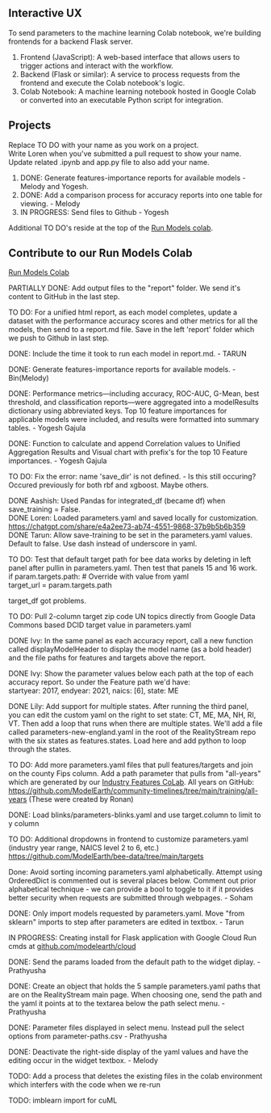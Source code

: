 ## Interactive UX

To send parameters to the machine learning Colab notebook, we're building frontends for a backend Flask server.

1. Frontend (JavaScript): A web-based interface that allows users to trigger actions and interact with the workflow.
2. Backend (Flask or similar): A service to process requests from the frontend and execute the Colab notebook's logic.
3. Colab Notebook: A machine learning notebook hosted in Google Colab or converted into an executable Python script for integration.


## Projects

Replace TO DO with your name as you work on a project.  
Write Loren when you've submitted a pull request to show your name.  
Update related .ipynb and app.py file to also add your name.

1. DONE: Generate features-importance reports for available models - Melody and Yogesh.
2. DONE: Add a comparison process for accuracy reports into one table for viewing. - Melody
3. IN PROGRESS: Send files to Github - Yogesh

Additional TO DO's reside at the top of the [Run Models colab](https://colab.research.google.com/drive/1zu0WcCiIJ5X3iN1Hd1KSW4dGn0JuodB8?usp=sharing).


## Contribute to our Run Models Colab

[Run Models Colab](input/industries/)

PARTIALLY DONE: Add output files to the "report" folder. We send it's content to GitHub in the last step.

TO DO: For a unified html report, as each model completes, update a dataset with the performance accuracy scores and other metrics for all the models, then send to a report.md file. Save in the left 'report' folder which we push to Github in last step.

DONE: Include the time it took to run each model in report.md. - TARUN

DONE: Generate features-importance reports for available models. - Bin(Melody)

DONE: Performance metrics—including accuracy, ROC-AUC, G-Mean, best threshold, and classification reports—were aggregated into a modelResults dictionary using abbreviated keys. Top 10 feature importances for applicable models were included, and results were formatted into summary tables. - Yogesh Gajula

DONE: Function to calculate and append Correlation values to Unified Aggregation Results and Visual chart with prefix's for the top 10 Feature importances. - Yogesh Gajula

TO DO: Fix the error: name 'save_dir' is not defined. - Is this still occuring?  
Occured previously for both rbf and xgboost. Maybe others.

DONE Aashish: Used Pandas for integrated_df (became df) when save_training = False.  
DONE Loren: Loaded parameters.yaml and saved locally for customization.  
https://chatgpt.com/share/e4a2ee73-ab74-4551-9868-37b9b5b6b359  
DONE Tarun: Allow save-training to be set in the parameters.yaml values. Default to false. Use dash instead of underscore in yaml.

TO DO: Test that default target path for bee data works by deleting in left panel after pullin in parameters.yaml. Then test that panels 15 and 16 work.  
if param.targets.path: # Override with value from yaml  
    target_url = param.targets.path

target_df got problems.

TO DO: Pull 2-column target zip code UN topics directly from Google Data Commons based DCID target value in parameters.yaml

DONE Ivy: In the same panel as each accuracy report, call a new function called displayModelHeader to display the model name (as a bold header) and the file paths for features and targets above the report.

DONE Ivy: Show the parameter values below each path at the top of each accuracy report. So under the Feature path we'd have:  
startyear: 2017, endyear: 2021, naics: [6], state: ME

DONE Lily: Add support for multiple states. After running the third panel, you can edit the custom yaml on the right to set state: CT, ME, MA, NH, RI, VT.  Then add a loop that runs when there are multiple states. We'll add a file called parameters-new-england.yaml in the root of the RealityStream repo with the six states as features.states. Load here and add python to loop through the states.

TO DO: Add more parameters.yaml files that pull features/targets and join on the county Fips column. Add a path parameter that pulls from "all-years" which are generated by our [Industry Features CoLab](https://colab.research.google.com/drive/1HJnuilyEFjBpZLrgxDa4S0diekwMeqnh?usp=sharing). All years on GitHub:  
https://github.com/ModelEarth/community-timelines/tree/main/training/all-years
(These were created by Ronan)

DONE: Load blinks/parameters-blinks.yaml and use target.column to limit to y column

TO DO: Additional dropdowns in frontend to customize parameters.yaml (industry year range, NAICS level 2 to 6, etc.)
https://github.com/ModelEarth/bee-data/tree/main/targets

Done: Avoid sorting incoming parameters.yaml alphabetically. Attempt using  OrderedDict is commented out is several places below. Comment out prior alphabetical technique - we can provide a bool to toggle to it if it provides better security when requests are submitted through webpages. - Soham

DONE: Only import models requested by parameters.yaml. Move "from sklearn" imports to step after parameters are edited in textbox. - Tarun

IN PROGRESS: Creating install for Flask application with Google Cloud Run cmds at [github.com/modelearth/cloud](https://github.com/modelearth/cloud)

DONE: Send the params loaded from the default path to the widget diplay. - Prathyusha

DONE: Create an object that holds the 5 sample parameters.yaml paths that are on the RealityStream main page. When choosing one, send the path and the yaml it points at to the textarea below the path select menu. - Prathyusha

DONE: Parameter files displayed in select menu. Instead pull the select options from parameter-paths.csv - Prathyusha

DONE: Deactivate the right-side display of the yaml values and have the editing occur in the widget textbox. - Melody

TODO: Add a process that deletes the existing files in the colab environment which interfers with the code when we re-run

TODO: imblearn import for cuML